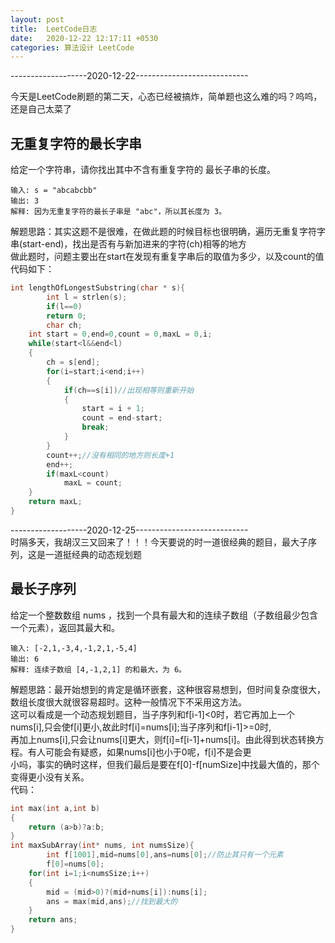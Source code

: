 ```yaml
---
layout: post
title:  LeetCode日志
date:   2020-12-22 12:17:11 +0530
categories: 算法设计 LeetCode
---
```

-------------------2020-12-22----------------------------  
  
今天是LeetCode刷题的第二天，心态已经被搞炸，简单题也这么难的吗？呜呜，还是自己太菜了

## 无重复字符的最长字串
给定一个字符串，请你找出其中不含有重复字符的 最长子串的长度。  
```
输入: s = "abcabcbb"
输出: 3 
解释: 因为无重复字符的最长子串是 "abc"，所以其长度为 3。
```
解题思路：其实这题不是很难，在做此题的时候目标也很明确，遍历无重复字符字串(start-end)，找出是否有与新加进来的字符(ch)相等的地方  
做此题时，问题主要出在start在发现有重复字串后的取值为多少，以及count的值  
代码如下：  

```cpp
int lengthOfLongestSubstring(char * s){
    	int l = strlen(s);
        if(l==0)
        return 0;
        char ch;
	int start = 0,end=0,count = 0,maxL = 0,i;
	while(start<l&&end<l)
	{
		ch = s[end];
		for(i=start;i<end;i++)
		{			
			if(ch==s[i])//出现相等则重新开始 
			{
				start = i + 1;
				count = end-start;
				break;
			}
		}
		count++;//没有相同的地方则长度+1 
		end++;
		if(maxL<count)
			maxL = count;
	}
    return maxL;
}
```


-------------------2020-12-25----------------------------  
时隔多天，我胡汉三又回来了！！！今天要说的时一道很经典的题目，最大子序列，这是一道挺经典的动态规划题  
## 最长子序列
给定一个整数数组 nums ，找到一个具有最大和的连续子数组（子数组最少包含一个元素），返回其最大和。  
```
输入: [-2,1,-3,4,-1,2,1,-5,4]
输出: 6
解释: 连续子数组 [4,-1,2,1] 的和最大，为 6。
```
解题思路：最开始想到的肯定是循环嵌套，这种很容易想到，但时间复杂度很大，数组长度很大就很容易超时。这种一般情况下不采用这方法。  
这可以看成是一个动态规划题目，当子序列和f[i-1]<0时，若它再加上一个nums[i],只会使f[i]更小,故此时f[i]=nums[i];当子序列和f[i-1]>=0时,  
再加上nums[i],只会让nums[i]更大，则f[i]=f[i-1]+nums[i]。由此得到状态转换方程。有人可能会有疑惑，如果nums[i]也小于0呢，f[i]不是会更  
小吗，事实的确时这样，但我们最后是要在f[0]-f[numSize]中找最大值的，那个变得更小没有关系。  
代码：  
```cpp
int max(int a,int b)
{
    return (a>b)?a:b;
}
int maxSubArray(int* nums, int numsSize){
        int f[1001],mid=nums[0],ans=nums[0];//防止其只有一个元素
        f[0]=nums[0];
	for(int i=1;i<numsSize;i++)
	{
		mid = (mid>0)?(mid+nums[i]):nums[i];
		ans = max(mid,ans);//找到最大的
	}	
    return ans;
}
```